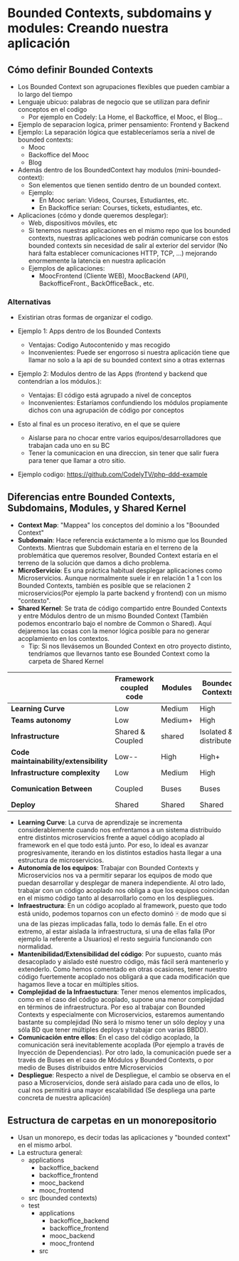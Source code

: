 # Bounded Contexts, subdomains y modules: Creando nuestra aplicación

## Cómo definir Bounded Contexts

* Los Bounded Context son agrupaciones flexibles que pueden cambiar a lo largo del tiempo
* Lenguaje ubicuo: palabras de negocio que se utilizan para definir conceptos en el codigo
  * Por ejemplo en Codely: La Home, el Backoffice, el Mooc, el Blog…
* Ejemplo de separacion logica, primer pensamiento: Frontend y Backend
* Ejemplo: La separación lógica que estableceríamos sería a nivel de bounded contexts:
    * Mooc
    * Backoffice del Mooc
    * Blog
 * Además dentro de los BoundedContext hay modulos (mini-bounded-context):
   * Son elementos que tienen sentido dentro de un bounded context.
   * Ejemplo: 
     * En Mooc serian: Videos, Courses, Estudiantes, etc.
     * En Backoffice serian: Courses, tickets, estudiantes, etc.
  * Aplicaciones (cómo y donde queremos desplegar):
    * Web, dispositivos móviles, etc
    * Si tenemos nuestras aplicaciones en el mismo repo que los bounded contexts, nuestras aplicaciones web podrán comunicarse con estos bounded contexts sin necesidad de salir al exterior del servidor (No hará falta establecer comunicaciones HTTP, TCP, …) mejorando enormemente la latencia en nuestra aplicación
    * Ejemplos de aplicaciones:
      * MoocFrontend (Cliente WEB), MoocBackend (API), BackofficeFront., BackOfficeBack., etc.
      
### Alternativas

* Existirian otras formas de organizar el codigo.
* Ejemplo 1: Apps dentro de los Bounded Contexts
  * Ventajas: Codigo Autocontenido y mas recogido
  * Inconvenientes: Puede ser engorroso si nuestra aplicación tiene que llamar no solo a la api de su bounded context sino a otras externas
* Ejemplo 2: Modulos dentro de las Apps (frontend y backend que contendrían a los módulos.):  
  * Ventajas: El código está agrupado a nivel de conceptos
  * Inconvenientes: Estaríamos confundiendo los módulos propiamente dichos con una agrupación de código por conceptos
  
* Esto al final es un proceso iterativo, en el que se quiere
  * Aislarse para no chocar entre varios equipos/desarrolladores que trabajan cada uno en su BC
  * Tener la comunicacion en una direccion, sin tener que salir fuera para tener que llamar a otro sitio.
  
* Ejemplo codigo: https://github.com/CodelyTV/php-ddd-example

## Diferencias entre Bounded Contexts, Subdomains, Modules, y Shared Kernel

* **Context Map**: "Mappea" los conceptos del dominio a los "Boounded Context"
* **Subdomain**: Hace referencia exáctamente a lo mismo que los Bounded Contexts. Mientras que Subdomain estaría en el terreno de la problemática que queremos resolver, Bounded Context estaría en el terreno de la solución que damos a dicho problema.
* **MicroServicio**: Es una práctica habitual desplegar aplicaciones como Microservicios. Aunque normalmente suele ir en relación 1 a 1 con los Bounded Contexts, también es posible que se relacionen 2 microservicios(Por ejemplo la parte backend y frontend) con un mismo "contexto".
* **Shared Kernel**: Se trata de código compartido entre Bounded Contexts y entre Módulos dentro de un mismo Bounded Context (También podemos encontrarlo bajo el nombre de Common o Shared). Aquí dejaremos las cosas con la menor lógica posible para no generar acoplamiento en los contextos.
  * Tip: Si nos llevásemos un Bounded Context en otro proyecto distinto, tendríamos que llevarnos tanto ese Bounded Context como la carpeta de Shared Kernel


|                                        | Framework coupled code | Modules | Bounded Contexts       | Microservices          |
|----------------------------------------|------------------------|---------|------------------------|------------------------|
| **Learning Curve**                     | Low                    | Medium  | High                   | High++                 |
| **Teams autonomy**                     | Low                    | Medium+ | High                   | High++                 |
| **Infrastructure**                     | Shared & Coupled       | shared  | Isolated & distributed | Isolated & distributed |
| **Code maintainability/extensibility** | Low--                  | High    | High+                  | High++                 |
| **Infrastructure complexity**          | Low                    | Medium  | High                   | High++++               |
| **Comunication Between**               | Coupled                | Buses   | Buses                  | Distributed Buses      |
| **Deploy**                             | Shared                 | Shared  | Shared                 | Isolated               |


* **Learning Curve**: La curva de aprendizaje se incrementa considerablemente cuando nos enfrentamos a un sistema distribuído entre distintos microservicios frente a aquel código acoplado al framework en el que todo está junto. Por eso, lo ideal es avanzar progresivamente, iterando en los distintos estadios hasta llegar a una estructura de microservicios.
* **Autonomía de los equipos**: Trabajar con Bounded Contexts y Microservicios nos va a permitir separar los equipos de modo que puedan desarrollar y desplegar de manera independiente. Al otro lado, trabajar con un código acoplado nos obliga a que los equipos coincidan en el mismo código tanto al desarrollarlo como en los despliegues.
* **Infraestructura**: En un código acoplado al framework, puesto que todo está unido, podemos toparnos con un efecto dominó 🀄 de modo que si una de las piezas implicadas falla, todo lo demás falle. En el otro extremo, al estar aislada la infraestructura, si una de ellas falla (Por ejemplo la referente a Usuarios) el resto seguiría funcionando con normalidad.
* **Mantenibilidad/Extensibilidad del código**: Por supuesto, cuanto más desacoplado y aislado esté nuestro código, más fácil será mantenerlo y extenderlo. Como hemos comentado en otras ocasiones, tener nuestro código fuertemente acoplado nos obligará a que cada modificación que hagamos lleve a tocar en múltiples sitios.
* **Complejidad de la Infraestuctura**: Tener menos elementos implicados, como en el caso del código acoplado, supone una menor complejidad en términos de infraestructura. Por eso al trabajar con Bounded Contexts y especialmente con Microservicios, estaremos aumentando bastante su complejidad (No será lo mismo tener un sólo deploy y una sóla BD que tener múltiples deploys y trabajar con varias BBDD).
* **Comunicación entre ellos**: En el caso del código acoplado, la comunicación será inevitablemente acoplada (Por ejemplo a través de Inyección de Dependencias). Por otro lado, la comunicación puede ser a través de Buses en el caso de Módulos y Bounded Contexts, o por medio de Buses distribuidos entre Microservicios
* **Despliegue**: Respecto a nivel de Despliegue, el cambio se observa en el paso a Microservicios, donde será aislado para cada uno de ellos, lo cual nos permitirá una mayor escalabilidad (Se despliega una parte concreta de nuestra aplicación)

## Estructura de carpetas en un monorepositorio

* Usan un monorepo, es decir todas las aplicaciones y "bounded context" en el mismo arbol.
* La estructura general:
  * applications
    * backoffice_backend
    * backoffice_frontend
    * mooc_backend
    * mooc_frontend
  * src (bounded contexts)
  * test
    * applications
      * backoffice_backend
      * backoffice_frontend
      * mooc_backend
      * mooc_frontend
    * src
